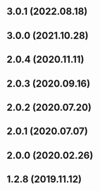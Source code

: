 ## 3.0.1 (2022.08.18)



## 3.0.0 (2021.10.28)



## 2.0.4 (2020.11.11)



## 2.0.3 (2020.09.16)



## 2.0.2 (2020.07.20)



## 2.0.1 (2020.07.07)



## 2.0.0 (2020.02.26)



## 1.2.8 (2019.11.12)



